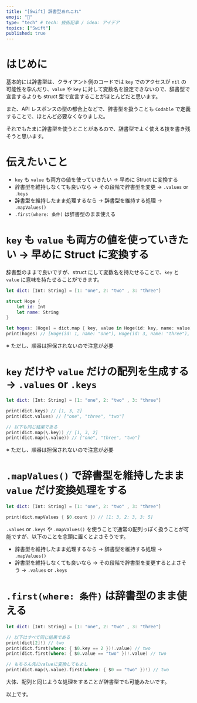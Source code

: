 ```yaml
---
title: "[Swift] 辞書型あれこれ"
emoji: "🌾"
type: "tech" # tech: 技術記事 / idea: アイデア
topics: ["Swift"]
published: true
---
```


# はじめに

基本的には辞書型は、クライアント側のコードでは `key` でのアクセスが `nil` の可能性を孕んだり、`value` や `key` に対して変数名を設定できないので、辞書型で宣言するよりも struct 型で宣言することがほとんどだと思います。

また、API レスポンスの型の都合上などで、辞書型を扱うことも `Codable` で定義することで、ほとんど必要なくなりました。

それでもたまに辞書型を使うとことがあるので、辞書型でよく使える技を書き残そうと思います。

# 伝えたいこと

- `key` も `value` も両方の値を使っていきたい -> 早めに Struct に変換する
- 辞書型を維持しなくても良いなら -> その段階で辞書型を変更 -> `.values` or `.keys`
- 辞書型を維持したまま処理するなら -> 辞書型を維持する処理 -> `.mapValues()`
- `.first(where: 条件)` は辞書型のまま使える

# `key` も `value` も両方の値を使っていきたい -> 早めに Struct に変換する

辞書型のままで良いですが、struct にして変数名を持たせることで、`key` と `value` に意味を持たせることができます。

```swift
let dict: [Int: String] = [1: "one", 2: "two" , 3: "three"]

struct Hoge {
    let id: Int
    let name: String
}

let hoges: [Hoge] = dict.map { key, value in Hoge(id: key, name: value) }
print(hoges) // [Hoge(id: 1, name: "one"), Hoge(id: 3, name: "three"), Hoge(id: 2, name: "two")]
```

※ ただし、順番は担保されないので注意が必要

# `key` だけや `value` だけの配列を生成する -> `.values` or `.keys`

```swift
let dict: [Int: String] = [1: "one", 2: "two" , 3: "three"]

print(dict.keys) // [1, 3, 2]
print(dict.values) // ["one", "three", "two"]

// 以下も同じ結果である
print(dict.map(\.key)) // [1, 3, 2]
print(dict.map(\.value)) // ["one", "three", "two"]
```

※ ただし、順番は担保されないので注意が必要

# `.mapValues()` で辞書型を維持したまま `value` だけ変換処理をする

```swift
let dict: [Int: String] = [1: "one", 2: "two" , 3: "three"]

print(dict.mapValues { $0.count }) // [1: 3, 2: 3, 3: 5]
```

`.values` or `.keys` や `.mapValues()` を使うことで通常の配列っぽく扱うことが可能ですが、以下のことを念頭に置くとよさそうです。

- 辞書型を維持したまま処理するなら -> 辞書型を維持する処理 -> `.mapValues()`
- 辞書型を維持しなくても良いなら -> その段階で辞書型を変更するとよさそう -> `.values` or `.keys`

# `.first(where: 条件)` は辞書型のまま使える

```swift
let dict: [Int: String] = [1: "one", 2: "two" , 3: "three"]

// 以下はすべて同じ結果である
print(dict[2]!) // two
print(dict.first(where: { $0.key == 2 })!.value) // two
print(dict.first(where: { $0.value == "two" })!.value) // two

// もちろん先にvalueに変換してもよし
print(dict.map(\.value).first(where: { $0 == "two" })!) // two
```

大体、配列と同じような処理をすることが辞書型でも可能みたいです。

以上です。